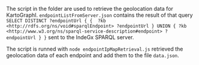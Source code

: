 The script in the folder are used to retrieve the geolocation data for KartoGraphI.
`endpointListFromServer.json` contains the result of that query `SELECT DISTINCT ?endpointUrl { {  ?kb <http://rdfs.org/ns/void#sparqlEndpoint> ?endpointUrl } UNION { ?kb <http://www.w3.org/ns/sparql-service-description#endpoint> ?endpointUrl } }` sent to the IndeGx SPARQL server.

The script is runned with `node endpointIpMapRetrieval.js` retrieved the geolocation data of each endpoint and add them to the file `data.json`.